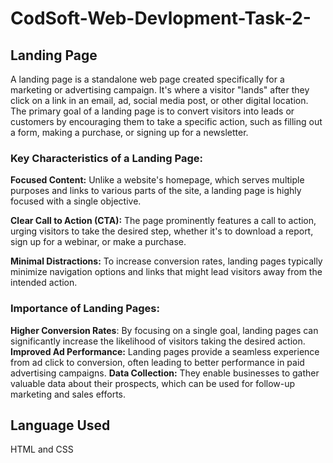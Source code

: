 # CodSoft-Web-Devlopment-Task-2-

## Landing Page ##

A landing page is a standalone web page created specifically for a marketing or advertising campaign. It's where a visitor "lands" after they click on a link in an email, ad, social media post, or other digital location. The primary goal of a landing page is to convert visitors into leads or customers by encouraging them to take a specific action, such as filling out a form, making a purchase, or signing up for a newsletter.

### Key Characteristics of a Landing Page: ###
**Focused Content:** Unlike a website's homepage, which serves multiple purposes and links to various parts of the site, a landing page is highly focused with a single objective.

**Clear Call to Action (CTA):** The page prominently features a call to action, urging visitors to take the desired step, whether it's to download a report, sign up for a webinar, or make a purchase.

**Minimal Distractions:** To increase conversion rates, landing pages typically minimize navigation options and links that might lead visitors away from the intended action.

### Importance of Landing Pages: ###

**Higher Conversion Rates**: By focusing on a single goal, landing pages can significantly increase the likelihood of visitors taking the desired action.
**Improved Ad Performance:** Landing pages provide a seamless experience from ad click to conversion, often leading to better performance in paid advertising campaigns.
**Data Collection:** They enable businesses to gather valuable data about their prospects, which can be used for follow-up marketing and sales efforts.

## Language Used ##
HTML and CSS
